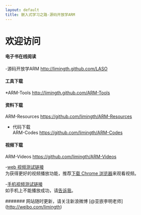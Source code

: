 ```yaml
---
layout: default
title: 嵌入式学习之路-源码开放学ARM
---
```


# 欢迎访问 

#### 电子书在线阅读   
-源码开放学ARM	<http://limingth.github.com/LASO>
	
#### 工具下载  
*ARM-Tools 	<http://limingth.github.com/ARM-Tools>

#### 资料下载  
ARM-Resources	<https://github.com/limingth/ARM-Resources>

* 代码下载  
ARM-Codes 	<https://github.com/limingth/ARM-Codes>

#### 视频下载  
ARM-Videos 	<https://github.com/limingth/ARM-Videos>

-[web 视频测试链接](http://limingth.github.com/ARM-Videos/video-demo/test-mp4.html)    
为获得更好的视频播放功能，推荐[下载 Chrome 浏览器](http://www.google.com/chrome)来观看视频。

-[手机视频测试链接](http://limingth.github.com/ARM-Videos/video-demo2/test-m4v.html)   
如手机上不能播放成功，请[告诉我](mailto:2372614758@qq.com)。




####### 网站随时更新，请关注新浪微博 [@亚嵌李明老师] (http://weibo.com/limingth)
